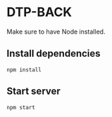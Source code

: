 # DTP-BACK

Make sure to have Node installed.

## Install dependencies

`npm install`

## Start server

`npm start`